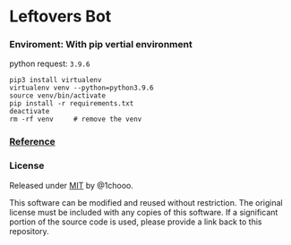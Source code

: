 # Leftovers Bot

### Enviroment: With pip vertial environment

python request: `3.9.6`

```
pip3 install virtualenv
virtualenv venv --python=python3.9.6
source venv/bin/activate
pip install -r requirements.txt
deactivate
rm -rf venv     # remove the venv
```

### [Reference](./reference.md)

### License
Released under [MIT](./LICENSE) by @1chooo.

This software can be modified and reused without restriction.
The original license must be included with any copies of this software.
If a significant portion of the source code is used, please provide a link back to this repository.